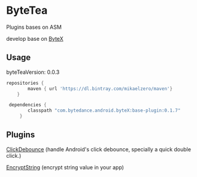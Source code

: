 # ByteTea
 Plugins bases on ASM


develop base on [ByteX](https://github.com/bytedance/ByteX)

## Usage
byteTeaVersion: 0.0.3

```gradle
repositories {
        maven { url 'https://dl.bintray.com/mikaelzero/maven'}
    }

 dependencies {
        classpath "com.bytedance.android.byteX:base-plugin:0.1.7"
     }

```


## Plugins

[ClickDebounce](https://github.com/MikaelZero/ByteTea/blob/master/ClickDebounce/README.md) (handle Android's click debounce, specially a quick double click.)

[EncryptString](https://github.com/MikaelZero/ByteTea/blob/master/EncryptString/README.md) (encrypt string value in your app)
